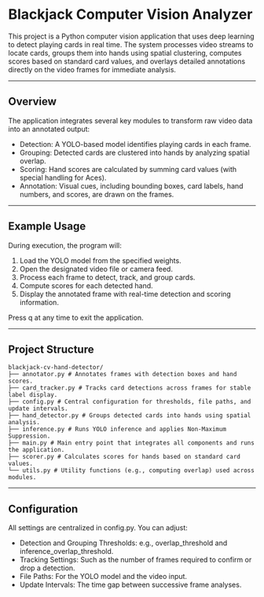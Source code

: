 # Blackjack Computer Vision Analyzer

This project is a Python computer vision application that uses deep learning to detect playing cards in real time. The system processes video streams to locate cards, groups them into hands using spatial clustering, computes scores based on standard card values, and overlays detailed annotations directly on the video frames for immediate analysis.

---

## Overview

The application integrates several key modules to transform raw video data into an annotated output:

- Detection: A YOLO-based model identifies playing cards in each frame.
- Grouping: Detected cards are clustered into hands by analyzing spatial overlap.
- Scoring: Hand scores are calculated by summing card values (with special handling for Aces).
- Annotation: Visual cues, including bounding boxes, card labels, hand numbers, and scores, are drawn on the frames.

---

## Example Usage

During execution, the program will:

1. Load the YOLO model from the specified weights.
2. Open the designated video file or camera feed.
3. Process each frame to detect, track, and group cards.
4. Compute scores for each detected hand.
5. Display the annotated frame with real-time detection and scoring information.

Press q at any time to exit the application.

---

## Project Structure

```
blackjack-cv-hand-detector/
├── annotator.py # Annotates frames with detection boxes and hand scores.
├── card_tracker.py # Tracks card detections across frames for stable label display.
├── config.py # Central configuration for thresholds, file paths, and update intervals.
├── hand_detector.py # Groups detected cards into hands using spatial analysis.
├── inference.py # Runs YOLO inference and applies Non-Maximum Suppression.
├── main.py # Main entry point that integrates all components and runs the application.
├── scorer.py # Calculates scores for hands based on standard card values.
└── utils.py # Utility functions (e.g., computing overlap) used across modules.
```

---

## Configuration

All settings are centralized in config.py. You can adjust:

- Detection and Grouping Thresholds: e.g., overlap_threshold and inference_overlap_threshold.
- Tracking Settings: Such as the number of frames required to confirm or drop a detection.
- File Paths: For the YOLO model and the video input.
- Update Intervals: The time gap between successive frame analyses.
